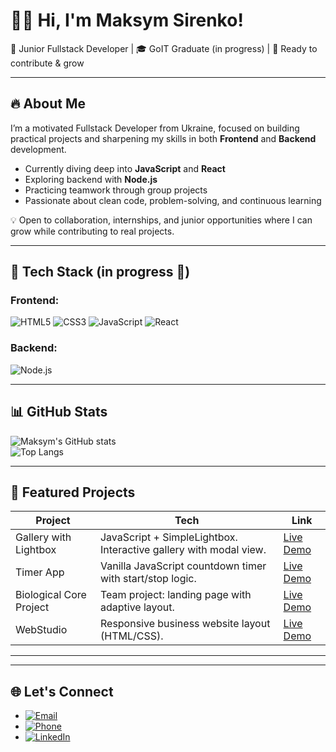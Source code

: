 # 👨‍💻 Hi, I'm Maksym Sirenko!  

💼 Junior Fullstack Developer | 🎓 GoIT Graduate (in progress) | 🚀 Ready to contribute & grow  

---

## 🔥 About Me
I’m a motivated Fullstack Developer from Ukraine, focused on building practical projects and sharpening my skills in both **Frontend** and **Backend** development.  

- Currently diving deep into **JavaScript** and **React**  
- Exploring backend with **Node.js**  
- Practicing teamwork through group projects  
- Passionate about clean code, problem-solving, and continuous learning  

💡 Open to collaboration, internships, and junior opportunities where I can grow while contributing to real projects.  

---

## 🧰 Tech Stack (in progress 🚧)
### Frontend:
![HTML5](https://img.shields.io/badge/HTML5-E34F26?style=flat&logo=html5&logoColor=white) 
![CSS3](https://img.shields.io/badge/CSS3-1572B6?style=flat&logo=css3&logoColor=white) 
![JavaScript](https://img.shields.io/badge/JavaScript-F7DF1E?style=flat&logo=javascript&logoColor=black) 
![React](https://img.shields.io/badge/React-61DAFB?style=flat&logo=react&logoColor=black)  

### Backend:
![Node.js](https://img.shields.io/badge/Node.js-339933?style=flat&logo=node.js&logoColor=white)

---

## 📊 GitHub Stats
![Maksym's GitHub stats](https://github-readme-stats.vercel.app/api?username=Maksym-Sirenko&show_icons=true&theme=tokyonight)  
![Top Langs](https://github-readme-stats.vercel.app/api/top-langs/?username=Maksym-Sirenko&layout=compact&theme=tokyonight)  

---

## 🚀 Featured Projects

| Project | Tech | Link |
|---------|------|------|
| Gallery with Lightbox | JavaScript + SimpleLightbox. Interactive gallery with modal view. | [Live Demo](https://maksym-sirenko.github.io/goit-js-hw-12/) |
| Timer App | Vanilla JavaScript countdown timer with start/stop logic. | [Live Demo](https://maksym-sirenko.github.io/goit-js-hw-10/) |
| Biological Core Project | Team project: landing page with adaptive layout. | [Live Demo](https://zvyacheslavv.github.io/biological-core-project/) |
| WebStudio | Responsive business website layout (HTML/CSS). | [Live Demo](https://maksym-sirenko.github.io/goit-markup-hw-06/) |

---


---

## 🌐 Let's Connect
- [![Email](https://img.shields.io/badge/Email-toyotasan@gmail.com-c14438?style=flat&logo=gmail&logoColor=white)](mailto:toyotasan@gmail.com)  
- [![Phone](https://img.shields.io/badge/Phone-%2B380979205310-25D366?style=flat&logo=whatsapp&logoColor=white)](tel:+380979205310)  
- [![LinkedIn](https://img.shields.io/badge/LinkedIn-Maksym--Sirenko-blue?style=flat&logo=linkedin&logoColor=white)](https://www.linkedin.com/in/maksym-sirenko/)  


